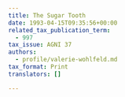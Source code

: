```yaml
---
title: The Sugar Tooth
date: 1993-04-15T09:35:56+00:00
related_tax_publication_term:
  - 997
tax_issue: AGNI 37
authors:
  - profile/valerie-wohlfeld.md
tax_format: Print
translators: []

---
```

